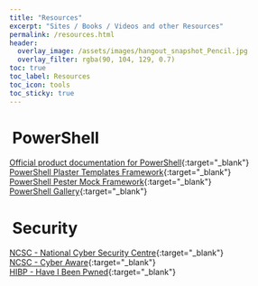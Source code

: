 ```yaml
---
title: "Resources"
excerpt: "Sites / Books / Videos and other Resources"
permalink: /resources.html
header:
  overlay_image: /assets/images/hangout_snapshot_Pencil.jpg
  overlay_filter: rgba(90, 104, 129, 0.7)
toc: true
toc_label: Resources
toc_icon: tools
toc_sticky: true
---
```


# <i class="fas fa-book" aria-hidden="true" style="color: white; margin-right:5px;"></i> PowerShell

[Official product documentation for PowerShell][1]{:target="_blank"}<br>
[PowerShell Plaster Templates Framework][2]{:target="_blank"}<br>
[PowerShell Pester Mock Framework][3]{:target="_blank"}<br>
[PowerShell Gallery][7]{:target="_blank"}

# <i class="fas fa-book" aria-hidden="true" style="color: white; margin-right:5px;"></i> Security

[NCSC - National Cyber Security Centre][4]{:target="_blank"}<br>
[NCSC - Cyber Aware][5]{:target="_blank"}<br>
[HIBP - Have I Been Pwned][6]{:target="_blank"}

[1]: https://docs.microsoft.com/en-gb/powershell/
[2]: https://github.com/PowerShellOrg/Plaster
[3]: https://pester.dev/
[4]: https://www.ncsc.gov.uk/
[5]: https://www.ncsc.gov.uk/cyberaware/home
[6]: https://haveibeenpwned.com/
[7]: https://www.powershellgallery.com/

